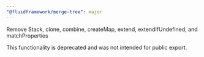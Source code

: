 ```yaml
---
"@fluidframework/merge-tree": major
---
```


Remove Stack, clone, combine, createMap, extend, extendIfUndefined, and matchProperties

This functionality is deprecated and was not intended for public export.
